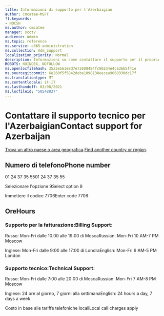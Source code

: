 ```yaml
---
title: Informazioni di supporto per l'Azerbaigian
author: cmcatee-MSFT
f1.keywords:
- NOCSH
ms.author: cmcatee
manager: scotv
audience: Admin
ms.topic: reference
ms.service: o365-administration
ms.collection: Adm_Support
localization_priority: Normal
description: Informazioni su come contattare il supporto per il proprio paese o area geografica.
ROBOTS: NOINDEX, NOFOLLOW
ms.openlocfilehash: 35a2e561e8d7e72088484fc902d4e4ca36b5f41e
ms.sourcegitcommit: 6e260f5f5842debe1098138eecea9068330dc17f
ms.translationtype: MT
ms.contentlocale: it-IT
ms.lasthandoff: 03/08/2021
ms.locfileid: "50548837"
---
```

# <a name="contact-support-for-azerbaijan"></a><span data-ttu-id="b15af-103">Contattare il supporto tecnico per l'Azerbaigian</span><span class="sxs-lookup"><span data-stu-id="b15af-103">Contact support for Azerbaijan</span></span>

<span data-ttu-id="b15af-104">[Trova un altro paese o area geografica](../contact-support-for-business-products.md).</span><span class="sxs-lookup"><span data-stu-id="b15af-104">[Find another country or region](../contact-support-for-business-products.md).</span></span>

## <a name="phone-number"></a><span data-ttu-id="b15af-105">Numero di telefono</span><span class="sxs-lookup"><span data-stu-id="b15af-105">Phone number</span></span>
<span data-ttu-id="b15af-106">01 24 37 35 55</span><span class="sxs-lookup"><span data-stu-id="b15af-106">01 24 37 35 55</span></span>

<span data-ttu-id="b15af-107">Selezionare l'opzione 9</span><span class="sxs-lookup"><span data-stu-id="b15af-107">Select option 9</span></span>

<span data-ttu-id="b15af-108">Immettere il codice 7706</span><span class="sxs-lookup"><span data-stu-id="b15af-108">Enter code 7706</span></span>

## <a name="hours"></a><span data-ttu-id="b15af-109">Ore</span><span class="sxs-lookup"><span data-stu-id="b15af-109">Hours</span></span>
### <a name="billing-support"></a><span data-ttu-id="b15af-110">Supporto per la fatturazione:</span><span class="sxs-lookup"><span data-stu-id="b15af-110">Billing Support:</span></span>

<span data-ttu-id="b15af-111">Russo: Mon-Fri dalle 10.00 alle 19:00 di Mosca</span><span class="sxs-lookup"><span data-stu-id="b15af-111">Russian: Mon-Fri 10 AM-7 PM Moscow</span></span>

<span data-ttu-id="b15af-112">Inglese: Mon-Fri dalle 9:00 alle 17:00 di Londra</span><span class="sxs-lookup"><span data-stu-id="b15af-112">English: Mon-Fri 9 AM-5 PM London</span></span>

### <a name="technical-support"></a><span data-ttu-id="b15af-113">Supporto tecnico:</span><span class="sxs-lookup"><span data-stu-id="b15af-113">Technical Support:</span></span>

<span data-ttu-id="b15af-114">Russo: Mon-Fri dalle 7:00 alle 20:00 di Mosca</span><span class="sxs-lookup"><span data-stu-id="b15af-114">Russian: Mon-Fri 7 AM-8 PM Moscow</span></span>

<span data-ttu-id="b15af-115">Inglese: 24 ore al giorno, 7 giorni alla settimana</span><span class="sxs-lookup"><span data-stu-id="b15af-115">English: 24 hours a day, 7 days a week</span></span>

<span data-ttu-id="b15af-116">Costo in base alle tariffe telefoniche locali</span><span class="sxs-lookup"><span data-stu-id="b15af-116">Local call charges apply</span></span>
